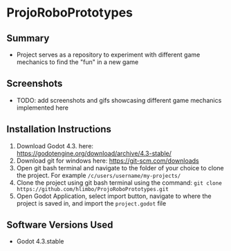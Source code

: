 # ProjoRoboPrototypes

## Summary
* Project serves as a repository to experiment with different game mechanics to find the "fun" in a new game

## Screenshots
* TODO: add screenshots and gifs showcasing different game mechanics implemented here

## Installation Instructions
1. Download Godot 4.3. here: https://godotengine.org/download/archive/4.3-stable/
1. Download git for windows here: https://git-scm.com/downloads
1. Open git bash terminal and navigate to the folder of your choice to clone the project. For example `/c/users/username/my-projects/`
1. Clone the project using git bash terminal using the command: `git clone https://github.com/hlimbo/ProjoRoboPrototypes.git`
1. Open Godot Application, select import button, navigate to where the project is saved in, and import the `project.godot` file

## Software Versions Used
* Godot 4.3.stable